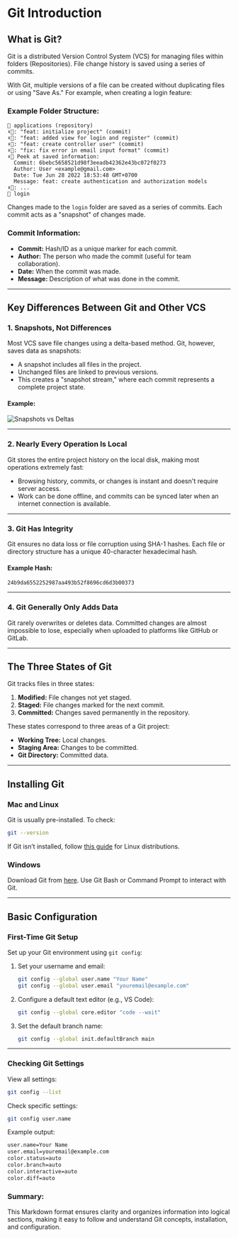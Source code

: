 # Git Introduction

## What is Git?

Git is a distributed Version Control System (VCS) for managing files within folders (Repositories). File change history is saved using a series of commits.

With Git, multiple versions of a file can be created without duplicating files or using "Save As." For example, when creating a login feature:

### Example Folder Structure:
```
📁 applications (repository)
⬇🔵: "feat: initialize project" (commit)
⬇🔵: "feat: added view for login and register" (commit)
⬇🔵: "feat: create controller user" (commit)
⬇🔵: "fix: fix error in email input format" (commit)
⬇🔴 Peek at saved information:
  Commit: 6bebc5658521d98f3eeadb42362e43bc072f0273
  Author: User <example@gmail.com>
  Date: Tue Jun 28 2022 18:53:48 GMT+0700
  Message: feat: create authentication and authorization models
⬇🔵: ...
📁 login
```

Changes made to the `login` folder are saved as a series of commits. Each commit acts as a "snapshot" of changes made.

### Commit Information:
- **Commit:** Hash/ID as a unique marker for each commit.
- **Author:** The person who made the commit (useful for team collaboration).
- **Date:** When the commit was made.
- **Message:** Description of what was done in the commit.

---

## Key Differences Between Git and Other VCS

### 1. Snapshots, Not Differences
Most VCS save file changes using a delta-based method. Git, however, saves data as snapshots:
- A snapshot includes all files in the project.
- Unchanged files are linked to previous versions.
- This creates a "snapshot stream," where each commit represents a complete project state.

#### Example:
![Snapshots vs Deltas](https://cdn.prod.website-files.com/5ed2ed8ea90a9c03bf1b5a18/613251677413b8c03d79ddac_upS1_fd17QlxeKZ8oc9kmkM6fcHBOqX8_YjfZpjju-zkrZ-loZjsffcDkgFwd-hBgOHTxgellTfX3BCr9KZbi-iY5FHhNydM7qWRhlr1AwtgWZRgvorWMNH7NOg9Ms9EbAjCrCao%3Ds0.png)

---

### 2. Nearly Every Operation Is Local
Git stores the entire project history on the local disk, making most operations extremely fast:
- Browsing history, commits, or changes is instant and doesn't require server access.
- Work can be done offline, and commits can be synced later when an internet connection is available.

---

### 3. Git Has Integrity
Git ensures no data loss or file corruption using SHA-1 hashes. Each file or directory structure has a unique 40-character hexadecimal hash.

#### Example Hash:
```
24b9da6552252987aa493b52f8696cd6d3b00373
```

---

### 4. Git Generally Only Adds Data
Git rarely overwrites or deletes data. Committed changes are almost impossible to lose, especially when uploaded to platforms like GitHub or GitLab.

---

## The Three States of Git

Git tracks files in three states:
1. **Modified:** File changes not yet staged.
2. **Staged:** File changes marked for the next commit.
3. **Committed:** Changes saved permanently in the repository.

These states correspond to three areas of a Git project:
- **Working Tree:** Local changes.
- **Staging Area:** Changes to be committed.
- **Git Directory:** Committed data.

---

## Installing Git

### Mac and Linux
Git is usually pre-installed. To check:
```bash
git --version
```
If Git isn’t installed, follow [this guide](https://git-scm.com/download/linux) for Linux distributions.

### Windows
Download Git from [here](https://git-scm.com/download/win). Use Git Bash or Command Prompt to interact with Git.

---

## Basic Configuration

### First-Time Git Setup
Set up your Git environment using `git config`:

1. Set your username and email:
   ```bash
   git config --global user.name "Your Name"
   git config --global user.email "youremail@example.com"
   ```

2. Configure a default text editor (e.g., VS Code):
   ```bash
   git config --global core.editor "code --wait"
   ```

3. Set the default branch name:
   ```bash
   git config --global init.defaultBranch main
   ```

---

### Checking Git Settings
View all settings:
```bash
git config --list
```

Check specific settings:
```bash
git config user.name
```

Example output:
```bash
user.name=Your Name
user.email=youremail@example.com
color.status=auto
color.branch=auto
color.interactive=auto
color.diff=auto
```


### Summary:
This Markdown format ensures clarity and organizes information into logical sections, making it easy to follow and understand Git concepts, installation, and configuration.
